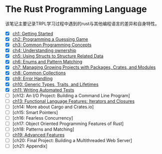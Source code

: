 # The Rust Programming Language

该笔记主要记录TRPL学习过程中遇到的rust与其他编程语言的差异和自身特性。

- [x] [ch1: Getting Started](./notes/ch1.md)
- [x] [ch2: Programming a Guessing Game](./notes/ch2.md)
- [x] [ch3: Common Programming Concepts](./notes/ch3.md)
- [x] [ch4: Understanding ownership](./notes/ch4.md)
- [x] [ch5: Using Structs to Structure Related Data](./notes/ch5.md)
- [x] [ch6: Enums and Pattern Matching](./notes/ch6.md)
- [x] [ch7: Managing Growing Projects with Packages, Crates, and Modules](./notes/ch7.md)
- [x] [ch8: Common Collections](./notes/ch8.md)
- [x] [ch9: Error Handling](./notes/ch9.md)
- [x] [ch10: Generic Types, Traits, and Lifetimes](./notes/ch10.md)
- [x] [ch11: Writing Automated Tests](./notes/ch11.md)
- [ ] [ch12: An I/O Project: Building a Command Line Program]
- [ ] [ch13: Functional Language Features: Iterators and Closures](./notes/ch13.md)
- [ ] [ch14: More about Cargo and Crates.io]
- [ ] [ch15: Smart Pointers]
- [ ] [ch16: Fearless Concurrency]
- [ ] [ch17: Object Oriented Programming Features of Rust]
- [ ] [ch18: Patterns and Matching]
- [ ] [ch19: Advanced Features](./notes/ch19.md)
- [ ] [ch20: Final Project: Building a Multithreaded Web Server]
- [ ] [ch21: Appendix]
